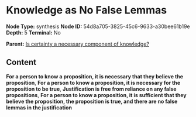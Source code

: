 # Knowledge as No False Lemmas

**Node Type:** synthesis
**Node ID:** 54d8a705-3825-45c6-9633-a30bee61b19e
**Depth:** 5
**Terminal:** No

**Parent:** [Is certainty a necessary component of knowledge?](is-certainty-a-necessary-component-of-knowledge-antithesis-4bc6ce8e-f31f-4f29-9415-dbceef14e048.md)

## Content

**For a person to know a proposition, it is necessary that they believe the proposition**, **For a person to know a proposition, it is necessary for the proposition to be true**, **Justification is free from reliance on any false propositions**, **For a person to know a proposition, it is sufficient that they believe the proposition, the proposition is true, and there are no false lemmas in the justification**
